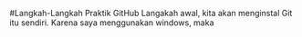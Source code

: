 #Langkah-Langkah Praktik GitHub
Langakah awal, kita akan menginstal Git itu sendiri. Karena saya menggunakan windows, maka 